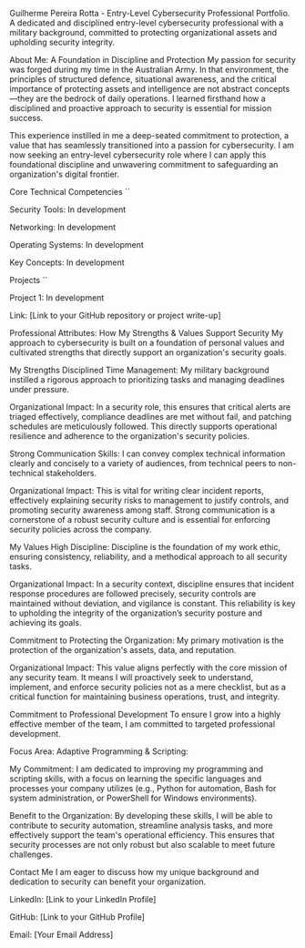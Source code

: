 Guilherme Pereira Rotta - Entry-Level Cybersecurity Professional Portfolio.
A dedicated and disciplined entry-level cybersecurity professional with a military background, committed to protecting organizational assets and upholding security integrity.

About Me: A Foundation in Discipline and Protection
My passion for security was forged during my time in the Australian Army. In that environment, the principles of structured defence, situational awareness, and the critical importance of protecting assets and intelligence are not abstract concepts—they are the bedrock of daily operations. I learned firsthand how a disciplined and proactive approach to security is essential for mission success.

This experience instilled in me a deep-seated commitment to protection, a value that has seamlessly transitioned into a passion for cybersecurity. I am now seeking an entry-level cybersecurity role where I can apply this foundational discipline and unwavering commitment to safeguarding an organization's digital frontier.

Core Technical Competencies
``

Security Tools: In development

Networking: In development

Operating Systems: In development

Key Concepts: In development

Projects
``

Project 1: In development


Link: [Link to your GitHub repository or project write-up]

Professional Attributes: How My Strengths & Values Support Security
My approach to cybersecurity is built on a foundation of personal values and cultivated strengths that directly support an organization's security goals.

My Strengths
Disciplined Time Management: My military background instilled a rigorous approach to prioritizing tasks and managing deadlines under pressure.

Organizational Impact: In a security role, this ensures that critical alerts are triaged effectively, compliance deadlines are met without fail, and patching schedules are meticulously followed. This directly supports operational resilience and adherence to the organization's security policies.

Strong Communication Skills: I can convey complex technical information clearly and concisely to a variety of audiences, from technical peers to non-technical stakeholders.

Organizational Impact: This is vital for writing clear incident reports, effectively explaining security risks to management to justify controls, and promoting security awareness among staff. Strong communication is a cornerstone of a robust security culture and is essential for enforcing security policies across the company.

My Values
High Discipline: Discipline is the foundation of my work ethic, ensuring consistency, reliability, and a methodical approach to all security tasks.

Organizational Impact: In a security context, discipline ensures that incident response procedures are followed precisely, security controls are maintained without deviation, and vigilance is constant. This reliability is key to upholding the integrity of the organization’s security posture and achieving its goals.

Commitment to Protecting the Organization: My primary motivation is the protection of the organization's assets, data, and reputation.

Organizational Impact: This value aligns perfectly with the core mission of any security team. It means I will proactively seek to understand, implement, and enforce security policies not as a mere checklist, but as a critical function for maintaining business operations, trust, and integrity.

Commitment to Professional Development
To ensure I grow into a highly effective member of the team, I am committed to targeted professional development.

Focus Area: Adaptive Programming & Scripting:

My Commitment: I am dedicated to improving my programming and scripting skills, with a focus on learning the specific languages and processes your company utilizes (e.g., Python for automation, Bash for system administration, or PowerShell for Windows environments).

Benefit to the Organization: By developing these skills, I will be able to contribute to security automation, streamline analysis tasks, and more effectively support the team's operational efficiency. This ensures that security processes are not only robust but also scalable to meet future challenges.

Contact Me
I am eager to discuss how my unique background and dedication to security can benefit your organization.

LinkedIn: [Link to your LinkedIn Profile]

GitHub: [Link to your GitHub Profile]

Email: [Your Email Address]

